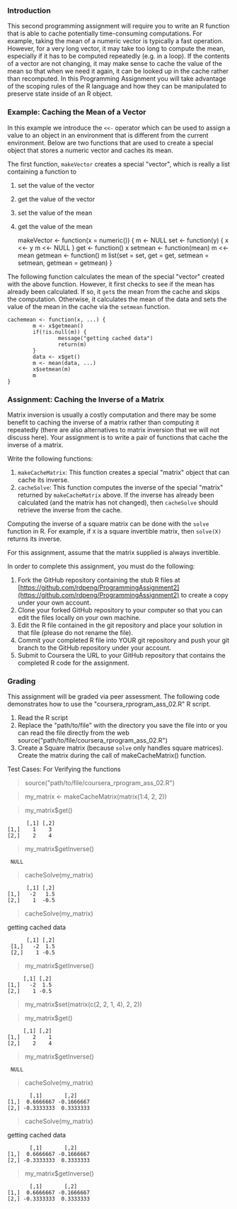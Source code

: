 ### Introduction

This second programming assignment will require you to write an R
function that is able to cache potentially time-consuming computations.
For example, taking the mean of a numeric vector is typically a fast
operation. However, for a very long vector, it may take too long to
compute the mean, especially if it has to be computed repeatedly (e.g.
in a loop). If the contents of a vector are not changing, it may make
sense to cache the value of the mean so that when we need it again, it
can be looked up in the cache rather than recomputed. In this
Programming Assignment you will take advantage of the scoping rules of
the R language and how they can be manipulated to preserve state inside
of an R object.

### Example: Caching the Mean of a Vector

In this example we introduce the `<<-` operator which can be used to
assign a value to an object in an environment that is different from the
current environment. Below are two functions that are used to create a
special object that stores a numeric vector and caches its mean.

The first function, `makeVector` creates a special "vector", which is
really a list containing a function to

1.  set the value of the vector
2.  get the value of the vector
3.  set the value of the mean
4.  get the value of the mean


    makeVector <- function(x = numeric()) {
            m <- NULL
            set <- function(y) {
                    x <<- y
                    m <<- NULL
            }
            get <- function() x
            setmean <- function(mean) m <<- mean
            getmean <- function() m
            list(set = set, get = get,
                 setmean = setmean,
                 getmean = getmean)
    }

The following function calculates the mean of the special "vector"
created with the above function. However, it first checks to see if the
mean has already been calculated. If so, it `get`s the mean from the
cache and skips the computation. Otherwise, it calculates the mean of
the data and sets the value of the mean in the cache via the `setmean`
function.

    cachemean <- function(x, ...) {
            m <- x$getmean()
            if(!is.null(m)) {
                    message("getting cached data")
                    return(m)
            }
            data <- x$get()
            m <- mean(data, ...)
            x$setmean(m)
            m
    }

### Assignment: Caching the Inverse of a Matrix

Matrix inversion is usually a costly computation and there may be some
benefit to caching the inverse of a matrix rather than computing it
repeatedly (there are also alternatives to matrix inversion that we will
not discuss here). Your assignment is to write a pair of functions that
cache the inverse of a matrix.

Write the following functions:

1.  `makeCacheMatrix`: This function creates a special "matrix" object
    that can cache its inverse.
2.  `cacheSolve`: This function computes the inverse of the special
    "matrix" returned by `makeCacheMatrix` above. If the inverse has
    already been calculated (and the matrix has not changed), then
    `cacheSolve` should retrieve the inverse from the cache.

Computing the inverse of a square matrix can be done with the `solve`
function in R. For example, if `X` is a square invertible matrix, then
`solve(X)` returns its inverse.

For this assignment, assume that the matrix supplied is always
invertible.

In order to complete this assignment, you must do the following:

1.  Fork the GitHub repository containing the stub R files at
    [https://github.com/rdpeng/ProgrammingAssignment2](https://github.com/rdpeng/ProgrammingAssignment2) to create a copy under your own account.
2.  Clone your forked GitHub repository to your computer so that you can
    edit the files locally on your own machine.
3.  Edit the R file contained in the git repository and place your
    solution in that file (please do not rename the file).
4.  Commit your completed R file into YOUR git repository and push your
    git branch to the GitHub repository under your account.
5.  Submit to Coursera the URL to your GitHub repository that contains
    the completed R code for the assignment.

### Grading

This assignment will be graded via peer assessment.
The following code demonstrates how to use the "coursera_rprogram_ass_02.R" R script.
 1. Read the R script
 2. Replace the "path/to/file" with the directory you save the file into or you can read the file directly from the web source("path/to/file/coursera_rprogram_ass_02.R")
 3. Create a Square matrix (because `solve` only handles square matrices). Create the matrix during the call of makeCacheMatrix() function.

 Test Cases: For Verifying the functions
> source("path/to/file/coursera_rprogram_ass_02.R")

 > my_matrix <- makeCacheMatrix(matrix(1:4, 2, 2))
 
> my_matrix$get()

          [,1] [,2]
    [1,]    1    3
    [2,]    2    4
    
> my_matrix$getInverse()

     NULL
> cacheSolve(my_matrix)

          [,1] [,2]
    [1,]   -2   1.5
    [2,]    1  -0.5
> cacheSolve(my_matrix)

   getting cached data
 
          [,1] [,2]
     [1,]   -2  1.5
     [2,]    1 -0.5
> my_matrix$getInverse()

         [,1] [,2]
    [1,]   -2  1.5
    [2,]    1 -0.5
> my_matrix$set(matrix(c(2, 2, 1, 4), 2, 2))

> my_matrix$get()

         [,1] [,2]
    [1,]    2    1
    [2,]    2    4
> my_matrix$getInverse()

     NULL
> cacheSolve(my_matrix)

           [,1]       [,2]
    [1,]  0.6666667 -0.1666667
    [2,] -0.3333333  0.3333333
> cacheSolve(my_matrix)

getting cached data

           [,1]       [,2]
    [1,]  0.6666667 -0.1666667
    [2,] -0.3333333  0.3333333
> my_matrix$getInverse()

           [,1]       [,2]
    [1,]  0.6666667 -0.1666667
    [2,] -0.3333333  0.3333333

